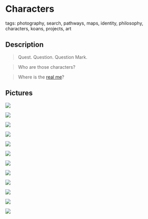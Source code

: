 
# Characters

tags: photography, search, pathways, maps, identity, philosophy, characters, koans, projects, art

## Description 

> Quest. Question. Question Mark.

> Who are those characters? 

> Where is the [real me](../../concepts/identity.md)?  

## Pictures


![](../../../0x/1530cf6ae28c21e4e87f8e3634e9443e)

![](../../../0x/53c28adffdada377793f022dfec50a41)

![](../../../0x/55a40b11e0c9d5eee125edb533a86218)

![](../../../0x/9f5211765801f0ceea23d90e8118b14a)

![](../../../0x/02d1c1ba6ce4d87e7b3ce6d5e1590e55)

![](../../../0x/9c26a2fd4d4ab47ae6e201e5632e459e)

![](../../../0x/2e2e1170578f17f814e494c863510cfc)

![](../../../0x/568e1c78d3850ab94663cd015f130804)

![](../../../0x/2ea42db144a3208abdfda9cba839c737)

![](../../../0x/3748cf6cac85a3f7263fd63988ca92ad)

![](../../../0x/394b037e9da393db78a37977f8d9992e)

![](../../../0x/5cd5acd6d7b0c865660515fc3e39f36a)